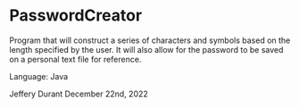 # PasswordCreator

Program that will construct a series of characters and symbols based on the length specified by the user.
It will also allow for the password to be saved on a personal text file for reference. 

Language: Java 

Jeffery Durant
December 22nd, 2022
